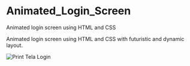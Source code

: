 # Animated_Login_Screen
 Animated login screen using HTML and CSS

Animated login screen using HTML and CSS with futuristic and dynamic layout.

![Print Tela Login](https://github.com/Lucas-Nascim/Animated_Login_Screen/assets/103378076/ad66e335-5b8a-4b40-b6ed-30848cf3b10b)


